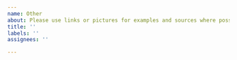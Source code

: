 ```yaml
---
name: Other
about: Please use links or pictures for examples and sources where possible.
title: ''
labels: ''
assignees: ''

---
```



